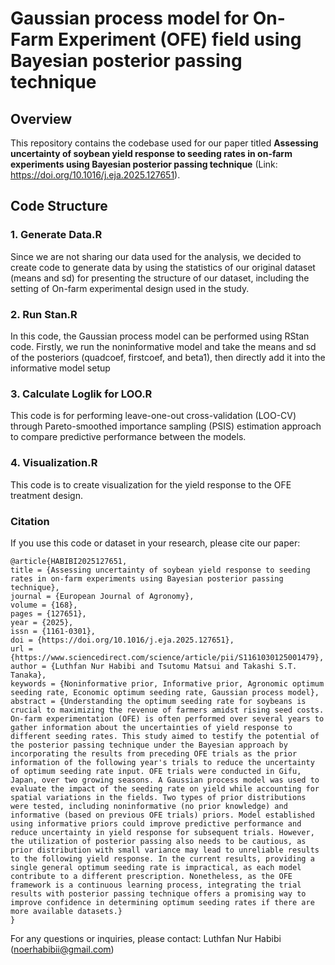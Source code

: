 # Gaussian process model for On-Farm Experiment (OFE) field using Bayesian posterior passing technique

## Overview

This repository contains the codebase used for our paper titled **Assessing uncertainty of soybean yield response to seeding rates in on-farm experiments using Bayesian posterior passing technique** (Link: https://doi.org/10.1016/j.eja.2025.127651). 

## Code Structure

### 1. Generate Data.R
Since we are not sharing our data used for the analysis, we decided to create code to generate data by using the statistics of our original dataset (means and sd) for presenting the structure of our dataset, including the setting of On-farm experimental design used in the study.

### 2. Run Stan.R
In this code, the Gaussian process model can be performed using RStan code. Firstly, we run the noninformative model and take the means and sd of the posteriors (quadcoef, firstcoef, and beta1), then directly add it into the informative model setup

### 3. Calculate Loglik for LOO.R
This code is for performing leave-one-out cross-validation (LOO-CV) through Pareto-smoothed importance sampling (PSIS) estimation approach to compare predictive performance between the models.

### 4. Visualization.R
This code is to create visualization for the yield response to the OFE treatment design.

### Citation

If you use this code or dataset in your research, please cite our paper:

```bibitex
@article{HABIBI2025127651,
title = {Assessing uncertainty of soybean yield response to seeding rates in on-farm experiments using Bayesian posterior passing technique},
journal = {European Journal of Agronomy},
volume = {168},
pages = {127651},
year = {2025},
issn = {1161-0301},
doi = {https://doi.org/10.1016/j.eja.2025.127651},
url = {https://www.sciencedirect.com/science/article/pii/S1161030125001479},
author = {Luthfan Nur Habibi and Tsutomu Matsui and Takashi S.T. Tanaka},
keywords = {Noninformative prior, Informative prior, Agronomic optimum seeding rate, Economic optimum seeding rate, Gaussian process model},
abstract = {Understanding the optimum seeding rate for soybeans is crucial to maximizing the revenue of farmers amidst rising seed costs. On-farm experimentation (OFE) is often performed over several years to gather information about the uncertainties of yield response to different seeding rates. This study aimed to testify the potential of the posterior passing technique under the Bayesian approach by incorporating the results from preceding OFE trials as the prior information of the following year's trials to reduce the uncertainty of optimum seeding rate input. OFE trials were conducted in Gifu, Japan, over two growing seasons. A Gaussian process model was used to evaluate the impact of the seeding rate on yield while accounting for spatial variations in the fields. Two types of prior distributions were tested, including noninformative (no prior knowledge) and informative (based on previous OFE trials) priors. Model established using informative priors could improve predictive performance and reduce uncertainty in yield response for subsequent trials. However, the utilization of posterior passing also needs to be cautious, as prior distribution with small variance may lead to unreliable results to the following yield response. In the current results, providing a single general optimum seeding rate is impractical, as each model contribute to a different prescription. Nonetheless, as the OFE framework is a continuous learning process, integrating the trial results with posterior passing technique offers a promising way to improve confidence in determining optimum seeding rates if there are more available datasets.}
}
```


For any questions or inquiries, please contact:
Luthfan Nur Habibi (noerhabibii@gmail.com)
